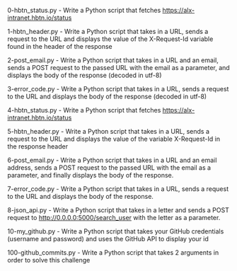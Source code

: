 0-hbtn_status.py - Write a Python script that fetches https://alx-intranet.hbtn.io/status

1-hbtn_header.py - Write a Python script that takes in a URL, sends a request to the URL and displays the value of the X-Request-Id variable found in the header of the response

2-post_email.py - Write a Python script that takes in a URL and an email, sends a POST request to the passed URL with the email as a parameter, and displays the body of the response (decoded in utf-8)

3-error_code.py - Write a Python script that takes in a URL, sends a request to the URL and displays the body of the response (decoded in utf-8)

4-hbtn_status.py - Write a Python script that fetches https://alx-intranet.hbtn.io/status

5-hbtn_header.py - Write a Python script that takes in a URL, sends a request to the URL and displays the value of the variable X-Request-Id in the response header

6-post_email.py - Write a Python script that takes in a URL and an email address, sends a POST request to the passed URL with the email as a parameter, and finally displays the body of the response.

7-error_code.py - Write a Python script that takes in a URL, sends a request to the URL and displays the body of the response.

8-json_api.py - Write a Python script that takes in a letter and sends a POST request to http://0.0.0.0:5000/search_user with the letter as a parameter.

10-my_github.py - Write a Python script that takes your GitHub credentials (username and password) and uses the GitHub API to display your id

100-github_commits.py - Write a Python script that takes 2 arguments in order to solve this challenge

